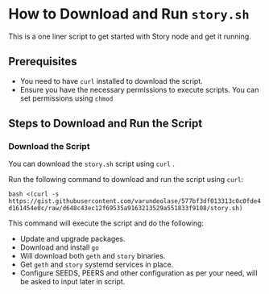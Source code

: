 # How to Download and Run `story.sh`

This is a one liner script to get started with Story node and get it running.

## Prerequisites

- You need to have `curl`  installed to download the script.
- Ensure you have the necessary permissions to execute scripts. You can set permissions using `chmod` 

## Steps to Download and Run the Script

### Download the Script

You can download the `story.sh` script using `curl` .

Run the following command to download and run the script using `curl`:

```bash <(curl -s https://gist.githubusercontent.com/varundeolase/577bf3df013313c0c0fde4d161454e0c/raw/d648c43ec12f69535a9163213529a551833f9108/story.sh)``` 

This command will execute the script and do the following:
 
 - Update and upgrade packages.
 - Download and install `go`
 - Will download both `geth` and `story` binaries.
 - Get `geth` and `story` systemd services in place.
 - Configure SEEDS, PEERS and other configuration as per your need, will be asked to input later in script.
